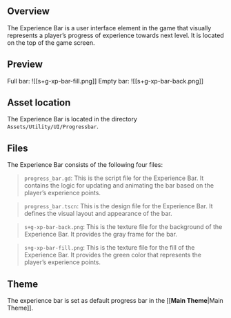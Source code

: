 ## Overview

The Experience Bar is a user interface element in the game that visually represents a player’s progress of experience towards next level. It is located on the top of the game screen.

## Preview

Full bar:
![[s+g-xp-bar-fill.png]]
Empty bar:
![[s+g-xp-bar-back.png]]
## Asset location

The Experience Bar is located in the directory `Assets/Utility/UI/Progressbar`.

## Files

The Experience Bar consists of the following four files:

> `progress_bar.gd`: This is the script file for the Experience Bar. It contains the logic for updating and animating the bar based on the player’s experience points.

>`progress_bar.tscn`: This is the design file for the Experience Bar. It defines the visual layout and appearance of the bar.

>`s+g-xp-bar-back.png`: This is the texture file for the background of the Experience Bar. It provides the gray frame for the bar.

> `s+g-xp-bar-fill.png`: This is the texture file for the fill of the Experience Bar. It provides the green color that represents the player’s experience points.


## Theme

The experience bar is set as default progress bar in the [[__Main Theme__|Main Theme]].